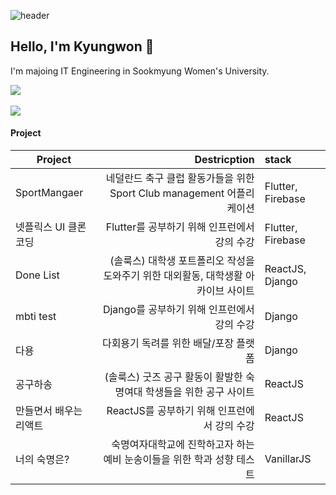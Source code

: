 ![header](https://capsule-render.vercel.app/api?type=wave&color=auto&height=300&section=header&text=capsule%20render&fontSize=90)


## Hello, I'm Kyungwon 👋

I'm majoing IT Engineering in Sookmyung Women's University.

<!--
**kyungwonS928/kyungwonS928** is a ✨ _special_ ✨ repository because its `README.md` (this file) appears on your GitHub profile.

Here are some ideas to get you started:

- 🔭 I’m currently working on ...
- 🌱 I’m currently learning ...
- 👯 I’m looking to collaborate on ...
- 🤔 I’m looking for help with ...
- 💬 Ask me about ...
- 📫 How to reach me: ...
- 😄 Pronouns: ...
- ⚡ Fun fact: ...
-->
<img src="https://github-readme-stats.vercel.app/api/top-langs/?username=kyungwonS928&layout=compact"><br><br>
<img src="https://github-readme-stats.vercel.app/api?username=kyungwonS928&show_icons=true">

#### Project

|Project|Destricption|stack|
|----|-------:|:-------|
|SportMangaer|네덜란드 축구 클럽 활동가들을 위한 Sport Club management 어플리케이션|Flutter, Firebase|
|넷플릭스 UI 클론 코딩|Flutter를 공부하기 위해 인프런에서 강의 수강|Flutter, Firebase|
|Done List|(솔룩스) 대학생 포트폴리오 작성을 도와주기 위한 대외활동, 대학생활 아카이브 사이트|ReactJS, Django|
|mbti test|Django를 공부하기 위해 인프런에서 강의 수강|Django|
|다용|다회용기 독려를 위한 배달/포장 플랫폼|Django|
|공구하송|(솔룩스) 굿즈 공구 활동이 활발한 숙명여대 학생들을 위한 공구 사이트|ReactJS|
|만들면서 배우는 리액트|ReactJS를 공부하기 위해 인프런에서 강의 수강|ReactJS|
|너의 숙명은?|숙명여자대학교에 진학하고자 하는 예비 눈송이들을 위한 학과 성향 테스트|VanillarJS|


